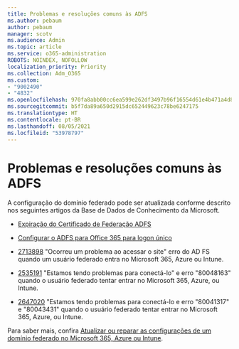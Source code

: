 ```yaml
---
title: Problemas e resoluções comuns às ADFS
ms.author: pebaum
author: pebaum
manager: scotv
ms.audience: Admin
ms.topic: article
ms.service: o365-administration
ROBOTS: NOINDEX, NOFOLLOW
localization_priority: Priority
ms.collection: Adm_O365
ms.custom:
- "9002490"
- "4832"
ms.openlocfilehash: 970fa8abb00cc6ea599e262df3497b96f16554d61e4b471a4d8a62506b8cb483
ms.sourcegitcommit: b5f7da89a650d2915dc652449623c78be6247175
ms.translationtype: HT
ms.contentlocale: pt-BR
ms.lasthandoff: 08/05/2021
ms.locfileid: "53978797"
---
```

# <a name="common-issues-and-resolutions-for-adfs"></a>Problemas e resoluções comuns às ADFS

A configuração do domínio federado pode ser atualizada conforme descrito nos seguintes artigos da Base de Dados de Conhecimento da Microsoft.

- [Expiração do Certificado de Federação ADFS](adfs-federation-certificate-expiring.md)

- [Configurar o ADFS para Office 365 para logon único](https://docs.microsoft.com/office365/troubleshoot/active-directory/set-up-adfs-for-single-sign-on)

- [2713898](https://support.microsoft.com/help/2713898) "Ocorreu um problema ao acessar o site" erro do AD FS quando um usuário federado entra no Microsoft 365, Azure ou Intune.

- [2535191](https://support.microsoft.com/help/2535191) "Estamos tendo problemas para conectá-lo" e erro "80048163" quando o usuário federado tentar entrar no Microsoft 365, Azure, ou Intune.

- [2647020](https://support.microsoft.com/help/2647020) "Estamos tendo problemas para conectá-lo e erro "80041317" e "80043431" quando o usuário federado tentar entrar no Microsoft 365, Azure, ou Intune.

Para saber mais, confira [Atualizar ou reparar as configurações de um domínio federado no Microsoft 365, Azure ou Intune](https://docs.microsoft.com/office365/troubleshoot/active-directory/update-federated-domain-office-365).
